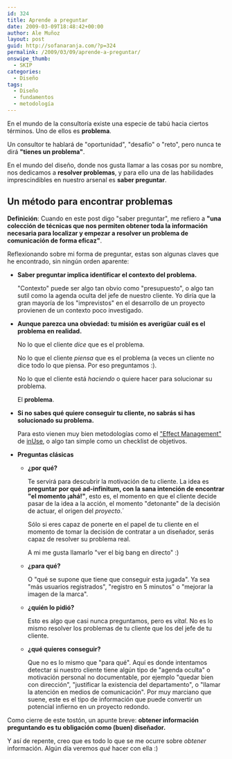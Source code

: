 ```yaml
---
id: 324
title: Aprende a preguntar
date: 2009-03-09T18:48:42+00:00
author: Ale Muñoz
layout: post
guid: http://sofanaranja.com/?p=324
permalink: /2009/03/09/aprende-a-preguntar/
onswipe_thumb:
  - SKIP
categories:
  - Diseño
tags:
  - Diseño
  - fundamentos
  - metodología
---
```

En el mundo de la consultoría existe una especie de tabú hacia ciertos términos. Uno de ellos es **problema**.

Un consultor te hablará de "oportunidad", "desafío" o "reto", pero nunca te dirá **"tienes un problema"**.

En el mundo del diseño, donde nos gusta llamar a las cosas por su nombre, nos dedicamos a **resolver problemas**, y para ello una de las habilidades imprescindibles en nuestro arsenal es **saber preguntar**.


## Un método para encontrar problemas

**Definición**: Cuando en este post digo "saber preguntar", me refiero a **"una colección de técnicas que nos permiten obtener toda la información necesaria para localizar y empezar a resolver un problema de comunicación de forma eficaz"**.

Reflexionando sobre mi forma de preguntar, estas son algunas claves que he encontrado, sin ningún orden aparente:

- **Saber preguntar implica identificar el contexto del problema.**

  "Contexto" puede ser algo tan obvio como "presupuesto", o algo tan sutil como la agenda oculta del jefe de nuestro cliente. Yo diría que la gran mayoría de los "imprevistos" en el desarrollo de un proyecto provienen de un contexto poco investigado.

- **Aunque parezca una obviedad: tu misión es averigüar cuál es el problema en realidad.**

  No lo que el cliente *dice* que es el problema.

  No lo que el cliente *piensa* que es el problema (a veces un cliente no dice todo lo que piensa. Por eso preguntamos :).

  No lo que el cliente está *haciendo* o quiere hacer para solucionar su problema.

  El **problema**.

- **Si no sabes qué quiere conseguir tu cliente, no sabrás si has solucionado su problema.**

  Para esto vienen muy bien metodologías como el ["Effect Management"](http://www.inuse.se/Bazment/191.aspx?faqid=407) de [inUse](http://www.inuse.se), o algo tan simple como un checklist de objetivos.

- **Preguntas clásicas**
  - **¿por qué?**

      Te servirá para descubrir la motivación de tu cliente. La idea es **preguntar por qué ad-infinitum, con la sana intención de encontrar "el momento ¡ahá!"**, esto es, el momento en que el cliente decide pasar de la idea a la acción, el momento "detonante" de la decisión de actuar, el origen del *proyecto*.´

      Sólo si eres capaz de ponerte en el papel de tu cliente en el momento de tomar la decisión de contratar a un diseñador, serás capaz de resolver su problema real.

      A mi me gusta llamarlo "ver el big bang en directo" :)

  - **¿para qué?**

      O "qué se supone que tiene que conseguir esta jugada". Ya sea "más usuarios registrados", "registro en 5 minutos" o "mejorar la imagen de la marca".

  - **¿quién lo pidió?**

      Esto es algo que casi nunca preguntamos, pero es *vital*. No es lo mismo resolver los problemas de tu cliente que los del jefe de tu cliente.

  - **¿qué quieres conseguir?**

      Que no es lo mismo que "para qué". Aquí es donde intentamos detectar si nuestro cliente tiene algún tipo de "agenda oculta" o motivación personal no documentable, por ejemplo "quedar bien con dirección", "justificar la existencia del departamento", o "llamar la atención en medios de comunicación". Por muy marciano que suene, este es el tipo de información que puede convertir un potencial infierno en un proyecto redondo.

Como cierre de este tostón, un apunte breve: **obtener información preguntando es tu obligación como (buen) diseñador.**

Y así de repente, creo que es todo lo que se me ocurre sobre *obtener* información. Algún día veremos *qué* hacer con ella :)